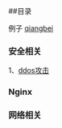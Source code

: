 
##目录

例子
[qiangbei](https://qiangbei.github.io/README.other.html)

### 安全相关
1、[ddos攻击](https://qiangbei.github.io/ddos%E6%94%BB%E5%87%BB.html)


### Nginx


### 网络相关


